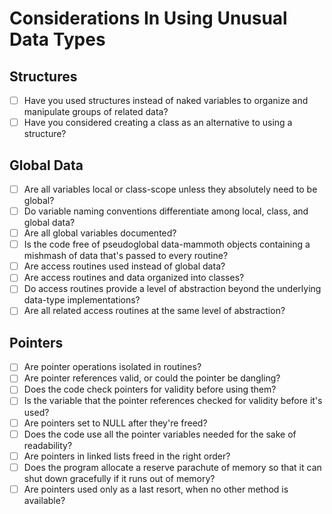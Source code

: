 # Considerations In Using Unusual Data Types

## Structures

- [ ] Have you used structures instead of naked variables to organize and manipulate groups of related data?
- [ ] Have you considered creating a class as an alternative to using a structure?

## Global Data

- [ ] Are all variables local or class-scope unless they absolutely need to be global?
- [ ] Do variable naming conventions differentiate among local, class, and global data?
- [ ] Are all global variables documented?
- [ ] Is the code free of pseudoglobal data-mammoth objects containing a mishmash of data that's passed to every routine?
- [ ] Are access routines used instead of global data?
- [ ] Are access routines and data organized into classes?
- [ ] Do access routines provide a level of abstraction beyond the underlying data-type implementations?
- [ ] Are all related access routines at the same level of abstraction?

## Pointers

- [ ] Are pointer operations isolated in routines?
- [ ] Are pointer references valid, or could the pointer be dangling?
- [ ] Does the code check pointers for validity before using them?
- [ ] Is the variable that the pointer references checked for validity before it's used?
- [ ] Are pointers set to NULL after they're freed?
- [ ] Does the code use all the pointer variables needed for the sake of readability?
- [ ] Are pointers in linked lists freed in the right order?
- [ ] Does the program allocate a reserve parachute of memory so that it can shut down gracefully if it runs out of memory?
- [ ] Are pointers used only as a last resort, when no other method is available?
